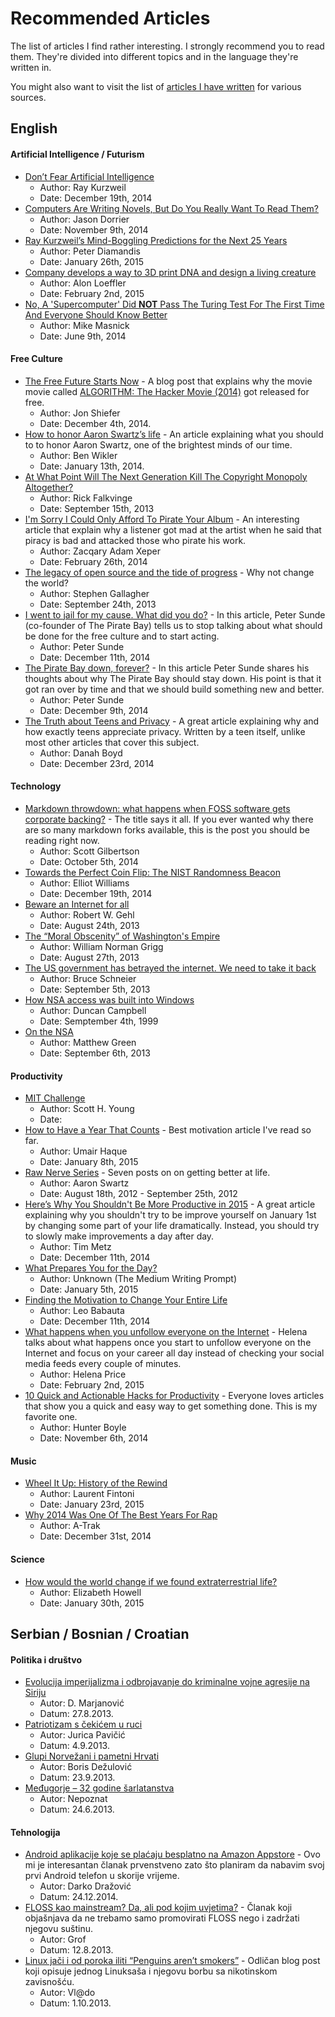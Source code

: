 # Recommended Articles

The list of articles I find rather interesting. I strongly recommend you to read them. They're divided into different topics and in the language they're written in.

You might also want to visit the list of [articles I have written](https://github.com/aleksandar-todorovic/published-papers-and-articles/#my-published-papers) for various sources.

## English

#### Artificial Intelligence / Futurism

* [Don’t Fear Artificial Intelligence](http://time.com/3641921/dont-fear-artificial-intelligence/)
  * Author: Ray Kurzweil
  * Date: December 19th, 2014
* [Computers Are Writing Novels, But Do You Really Want To Read Them?](http://singularityhub.com/2014/11/09/computers-are-writing-novels-but-do-you-really-want-to-read-them/)
  * Author: Jason Dorrier
  * Date: November 9th, 2014
* [Ray Kurzweil’s Mind-Boggling Predictions for the Next 25 Years](http://singularityhub.com/2015/01/26/ray-kurzweils-mind-boggling-predictions-for-the-next-25-years/)
  * Author: Peter Diamandis
  * Date: January 26th, 2015
* [Company develops a way to 3D print DNA and design a living creature](http://blog.cosmosmagazine.com/blog/2015/2/2/company-develops-a-way-to-3d-print-dna-and-design-a-living-creature)
  * Author: Alon Loeffler
  * Date: February 2nd, 2015
* [No, A 'Supercomputer' Did **NOT** Pass The Turing Test For The First Time And Everyone Should Know Better](https://www.techdirt.com/articles/20140609/07284327524/no-supercomputer-did-not-pass-turing-test-first-time-everyone-should-know-better.shtml)
  * Author: Mike Masnick
  * Date: June 9th, 2014

#### Free Culture

* [The Free Future Starts Now](http://www.brandxindustries.com/blog/2014/12/4/the-free-future-starts-now) - A blog post that explains why the movie movie called [ALGORITHM: The Hacker Movie (2014)](https://www.youtube.com/watch?v=6qpudAhYhpc) got released for free.
  * Author: Jon Shiefer
  * Date: December 4th, 2014.
* [How to honor Aaron Swartz’s life](https://medium.com/sample-collection/how-to-honor-aaron-swartz-33a2ae09598a) - An article explaining what you should to to honor Aaron Swartz, one of the brightest minds of our time.
  * Author: Ben Wikler
  * Date: January 13th, 2014.
* [At What Point Will The Next Generation Kill The Copyright Monopoly Altogether?](http://torrentfreak.com/kill-the-copyright-monopoly-altogether-130915/)
  * Author: Rick Falkvinge
  * Date: September 15th, 2013
* [I'm Sorry I Could Only Afford To Pirate Your Album](http://falkvinge.net/2013/02/26/im-sorry-i-could-only-afford-to-pirate-your-album/) - An interesting article that explain why a listener got mad at the artist when he said that piracy is bad and attacked those who pirate his work.
  * Author: Zacqary Adam Xeper
  * Date: February 26th, 2014
* [The legacy of open source and the tide of progress](https://opensource.com/life/13/9/legacy-open-source-tide-progress) - Why not change the world?
  * Author: Stephen Gallagher
  * Date: September 24th, 2013
* [I went to jail for my cause. What did you do?](http://www.wired.co.uk/news/archive/2014-12/11/peter-sunde) - In this article, Peter Sunde (co-founder of The Pirate Bay) tells us to stop talking about what should be done for the free culture and to start acting.
  * Author: Peter Sunde
  * Date: December 11th, 2014
* [The Pirate Bay down, forever?](http://blog.brokep.com/2014/12/09/the-pirate-bay-down-forever/) - In this article Peter Sunde shares his thoughts about why The Pirate Bay should stay down. His point is that it got ran over by time and that we should build something new and better.
  * Author: Peter Sunde
  * Date: December 9th, 2014
* [The Truth about Teens and Privacy](https://medium.com/backchannel/the-truth-about-teens-and-privacy-988aee14a203) - A great article explaining why and how exactly teens appreciate privacy. Written by a teen itself, unlike most other articles that cover this subject.
  * Author: Danah Boyd
  * Date: December 23rd, 2014

#### Technology

* [Markdown throwdown: what happens when FOSS software gets corporate backing?](http://arstechnica.com/information-technology/2014/10/markdown-throwdown-what-happens-when-foss-software-gets-corporate-backing/) - The title says it all. If you ever wanted why there are so many markdown forks available, this is the post you should be reading right now.
  * Author: Scott Gilbertson
  * Date: October 5th, 2014
* [Towards the Perfect Coin Flip: The NIST Randomness Beacon](http://hackaday.com/2014/12/19/nist-randomness-beacon/)
  * Author: Elliot Williams
  * Date: December 19th, 2014
* [Beware an Internet for all](http://www.sltrib.com/sltrib/opinion/56764743-82/internet-connected-facebook-google.html.csp)
  * Author: Robert W. Gehl
  * Date: August 24th, 2013
* [The “Moral Obscenity” of Washington's Empire](http://www.lewrockwell.com/lrc-blog/the-moral-obscenity-of-washingtons-empire/)
  * Author: William Norman Grigg
  * Date: August 27th, 2013
* [The US government has betrayed the internet. We need to take it back](http://www.theguardian.com/commentisfree/2013/sep/05/government-betrayed-internet-nsa-spying)
  * Author: Bruce Schneier
  * Date: September 5th, 2013
* [How NSA access was built into Windows](http://www.heise.de/tp/artikel/5/5263/1.html)
  * Author: Duncan Campbell
  * Date: Semptember 4th, 1999
* [On the NSA](http://blog.cryptographyengineering.com/2013/09/on-nsa.html)
  * Author: Matthew Green
  * Date: September 6th, 2013

#### Productivity

* [MIT Challenge](http://www.scotthyoung.com/blog/mit-challenge/)
  * Author: Scott H. Young
  * Date: 
* [How to Have a Year That Counts](https://medium.com/bad-words/how-to-have-a-year-that-counts-ee7e8d196b48) - Best motivation article I've read so far.
  * Author: Umair Haque
  * Date: January 8th, 2015
* [Raw Nerve Series](http://www.aaronsw.com/weblog/rawnerve) - Seven posts on on getting better at life.
  * Author: Aaron Swartz
  * Date: August 18th, 2012 - September 25th, 2012
* [Here’s Why You Shouldn't Be More Productive in 2015](https://www.linkedin.com/pulse/heres-why-you-shouldnt-more-tim-metz) - A great article explaining why you shouldn't try to be improve yourself on January 1st by changing some part of your life dramatically. Instead, you should try to slowly make improvements a day after day.
  * Author: Tim Metz
  * Date: December 11th, 2014
* [What Prepares You for the Day?](https://medium.com/medium-writing-prompts/what-prepares-you-for-the-day-569939b9525e?recommendNoteId=25b55eba3065)
  * Author: Unknown (The Medium Writing Prompt)
  * Date: January 5th, 2015
* [Finding the Motivation to Change Your Entire Life](http://zenhabits.net/life-changing/)
  * Author: Leo Babauta
  * Date: December 11th, 2014
* [What happens when you unfollow everyone on the Internet](https://medium.com/@helena/the-purge-what-happens-when-you-unfollow-everyone-on-the-internet-7b05a27efae1) - Helena talks about what happens once you start to unfollow everyone on the Internet and focus on your career all day instead of checking your social media feeds every couple of minutes.
  * Author: Helena Price
  * Date: February 2nd, 2015
* [10 Quick and Actionable Hacks for Productivity](http://blog.notesmartly.com/10-quick-and-actionable-tips-for-productivity/) - Everyone loves articles that show you a quick and easy way to get something done. This is my favorite one.
  * Author: Hunter Boyle
  * Date: November 6th, 2014

#### Music

* [Wheel It Up: History of the Rewind](https://medium.com/cuepoint/wheel-it-up-history-of-the-rewind-21fdcff243d9)
  * Author: Laurent Fintoni
  * Date: January 23rd, 2015
* [Why 2014 Was One Of The Best Years For Rap](https://medium.com/cuepoint/why-2014-was-one-of-the-best-years-for-rap-40ecab5b0ecf)
  * Author: A-Trak
  * Date: December 31st, 2014

#### Science

* [How would the world change if we found extraterrestrial life?](http://phys.org/news/2015-01-world-extraterrestrial-life.html)
  * Author: Elizabeth Howell
  * Date: January 30th, 2015

## Serbian / Bosnian / Croatian

#### Politika i društvo

* [Evolucija imperijalizma i odbrojavanje do kriminalne vojne agresije na Siriju](http://www.advance.hr/vijesti/evolucija-imperijalizma-i-odbrojavanje-do-kriminalne-vojne-agresije-na-siriju/)
  * Autor: D. Marjanović
  * Datum: 27.8.2013.
* [Patriotizam s čekićem u ruci](http://www.slobodnadalmacija.hr/Hrvatska/tabid/66/articleType/ArticleView/articleId/220498/Default.aspx)
  * Autor: Jurica Pavičić
  * Datum: 4.9.2013.
* [Glupi Norvežani i pametni Hrvati](http://www.slobodnadalmacija.hr/Hrvatska/tabid/66/articleType/ArticleView/articleId/222380/Default.aspx)
  * Autor: Boris Dežulović
  * Datum: 23.9.2013.
* [Međugorje – 32 godine šarlatanstva](http://tacno.net/novosti/medugorje-32-godina-sarlatanstva/)
  * Autor: Nepoznat
  * Datum: 24.6.2013.

#### Tehnologija

* [Android aplikacije koje se plaćaju besplatno na Amazon Appstore](http://kompjuteras.com/android-aplikacije-koje-se-placaju-besplatno-na-amazon-appstore/) - Ovo mi je interesantan članak prvenstveno zato što planiram da nabavim svoj prvi Android telefon u skorije vrijeme.
  * Autor: Darko Dražović
  * Datum: 24.12.2014.
* [FLOSS kao mainstream? Da, ali pod kojim uvjetima?](http://www.linuxzasve.com/floss-kao-mainstream-da-ali-pod-kojim-uvjetima) - Članak koji objašnjava da ne trebamo samo promovirati FLOSS nego i zadržati njegovu suštinu.
  * Autor: Grof
  * Datum: 12.8.2013.
* [Linux jači i od poroka iliti “Penguins aren’t smokers”](http://www.linuxzasve.com/linux-jaci-i-od-poroka-iliti-penguins-arent-smokers) - Odličan blog post koji opisuje jednog Linuksaša i njegovu borbu sa nikotinskom zavisnošću.
  * Autor: Vl@do
  * Datum: 1.10.2013.
